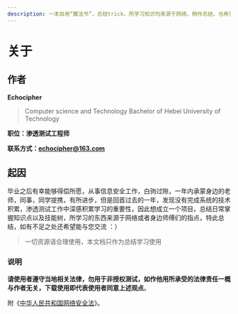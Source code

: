```yaml
---
description: 一本自用“魔法书”，总结trick，所学习知识均来源于网络，稍作总结，也希望能够帮助到其他想要进入信息安全行业的同学。
---
```


# 关于

## 作者

**Echocipher**

> Computer science and Technology Bachelor of Hebei University of Technology

**职位：渗透测试工程师**

**联系方式：echocipher@163.com**

## 起因

毕业之后有幸能够得偿所愿，从事信息安全工作，白驹过隙，一年内承蒙身边的老师，同事，同学提携，有所进步，但是回首过去的一年，发现没有完成系统的技术积累，渗透测试工作中深感积累学习的重要性，因此想成立一个项目，总结日常掌握知识点以及技能树，所学习的东西来源于网络或者身边师傅们的指点，特此总结，如有不足之处还希望能与您交流    ：）

> 一切资源请合理使用，本文档只作为总结学习使用

### 说明

**请使用者遵守当地相关法律，勿用于非授权测试，如作他用所承受的法律责任一概与作者无关，下载使用即代表使用者同意上述观点**。

附《[中华人民共和国网络安全法](http://www.npc.gov.cn/npc/xinwen/2016-11/07/content_2001605.htm)》。




